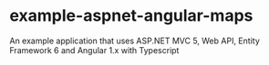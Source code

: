 # example-aspnet-angular-maps
An example application that uses ASP.NET MVC 5, Web API, Entity Framework 6 and Angular 1.x with Typescript
